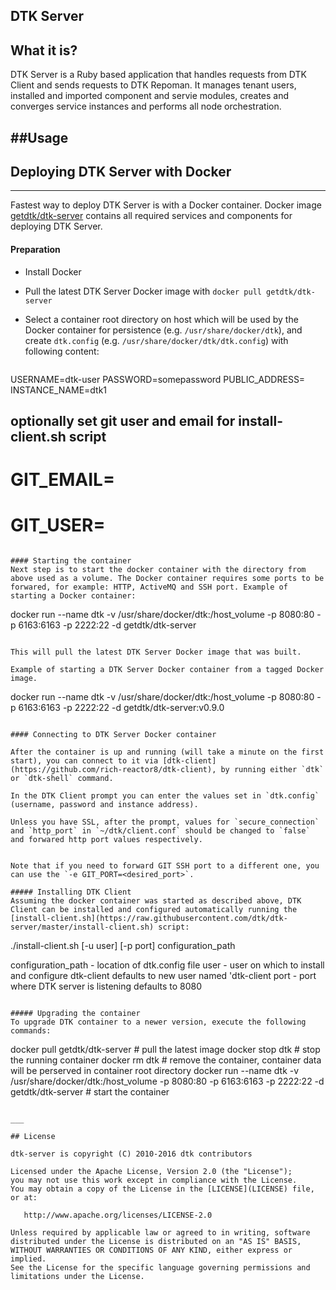 ## DTK Server

What it is?
--------------
DTK Server is a Ruby based application that handles requests from DTK Client and sends requests to DTK Repoman. It manages tenant users, installed and imported component and servie modules, creates and converges service instances and performs all node orchestration.


##Usage
-------------
## Deploying DTK Server with Docker
___
Fastest way to deploy  DTK Server is with a Docker container. Docker image [getdtk/dtk-server](https://hub.docker.com/r/getdtk/dtk-server/) contains all required services and components for deploying DTK Server.

#### Preparation
- Install Docker

- Pull the latest DTK Server Docker image with `docker pull getdtk/dtk-server`

- Select a container root directory on host which will be used by the Docker container for persistence (e.g. `/usr/share/docker/dtk`), and create `dtk.config` (e.g. `/usr/share/docker/dtk/dtk.config`) with following content:

   ```
USERNAME=dtk-user
PASSWORD=somepassword
PUBLIC_ADDRESS=<public address of the docker host>
INSTANCE_NAME=dtk1
## optionally set git user and email for install-client.sh script
# GIT_EMAIL=
# GIT_USER=
   ```

#### Starting the container
Next step is to start the docker container with the directory from above used as a volume. The Docker container requires some ports to be forwared, for example: HTTP, ActiveMQ and SSH port. Example of starting a Docker container:

```
docker run --name dtk -v /usr/share/docker/dtk:/host_volume -p 8080:80 -p 6163:6163 -p 2222:22 -d getdtk/dtk-server
```

This will pull the latest DTK Server Docker image that was built.

Example of starting a DTK Server Docker container from a tagged Docker image.

```
docker run --name dtk -v /usr/share/docker/dtk:/host_volume -p 8080:80 -p 6163:6163 -p 2222:22 -d getdtk/dtk-server:v0.9.0
```

#### Connecting to DTK Server Docker container

After the container is up and running (will take a minute on the first start), you can connect to it via [dtk-client](https://github.com/rich-reactor8/dtk-client), by running either `dtk` or `dtk-shell` command.

In the DTK Client prompt you can enter the values set in `dtk.config` (username, password and instance address).

Unless you have SSL, after the prompt, values for `secure_connection` and `http_port` in `~/dtk/client.conf` should be changed to `false` and forwared http port values respectively.


Note that if you need to forward GIT SSH port to a different one, you can use the `-e GIT_PORT=<desired_port>`.

##### Installing DTK Client
Assuming the docker container was started as described above, DTK Client can be installed and configured automatically running the [install-client.sh](https://raw.githubusercontent.com/dtk/dtk-server/master/install-client.sh) script:
```
./install-client.sh [-u user] [-p port] configuration_path

configuration_path   - location of dtk.config file
user                 - user on which to install and configure dtk-client
                       defaults to new user named 'dtk-client
port                 - port where DTK server is listening
                       defaults to 8080
```

##### Upgrading the container
To upgrade DTK container to a newer version, execute the following commands:

```
docker pull getdtk/dtk-server # pull the latest image
docker stop dtk # stop the running container
docker rm dtk # remove the container, container data will be perserved in container root directory
docker run --name dtk -v /usr/share/docker/dtk:/host_volume -p 8080:80 -p 6163:6163 -p 2222:22 -d getdtk/dtk-server # start the container
```

___

## License

dtk-server is copyright (C) 2010-2016 dtk contributors

Licensed under the Apache License, Version 2.0 (the "License");
you may not use this work except in compliance with the License.
You may obtain a copy of the License in the [LICENSE](LICENSE) file, or at:

   http://www.apache.org/licenses/LICENSE-2.0

Unless required by applicable law or agreed to in writing, software
distributed under the License is distributed on an "AS IS" BASIS,
WITHOUT WARRANTIES OR CONDITIONS OF ANY KIND, either express or implied.
See the License for the specific language governing permissions and
limitations under the License.
